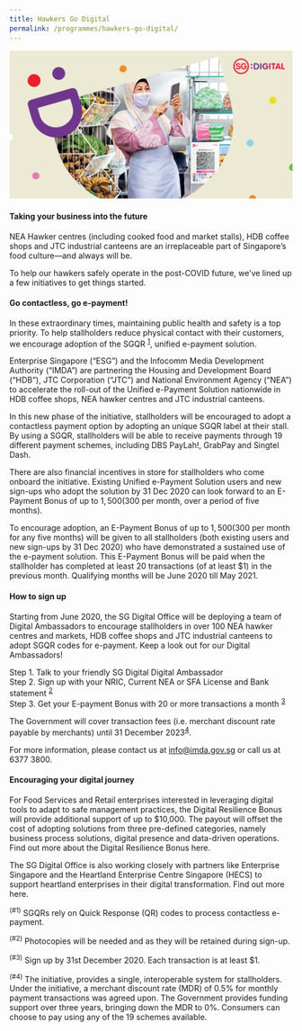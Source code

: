 ```yaml
---
title: Hawkers Go Digital
permalink: /programmes/hawkers-go-digital/
---
```


![image](/images/Hawkers_Banner-2100x1100.jpg)

#### Taking your business into the future
NEA Hawker centres (including cooked food and market stalls), HDB coffee shops and JTC industrial canteens are an irreplaceable part of Singapore’s food culture—and always will be. 

To help our hawkers safely operate in the post-COVID future, we’ve lined up a few initiatives to get things started. 

#### Go contactless, go e-payment!
In these extraordinary times, maintaining public health and safety is a top priority. To help stallholders reduce physical contact with their customers, we encourage adoption of the SGQR <sup>[1](#1)</sup>, unified e-payment solution.

Enterprise Singapore (“ESG”) and the Infocomm Media Development Authority (“IMDA”) are partnering the Housing and Development Board (“HDB”), JTC Corporation (“JTC”) and National Environment Agency (“NEA”) to accelerate the roll-out of the Unified e-Payment Solution nationwide in HDB coffee shops, NEA hawker centres and JTC industrial canteens.

In this new phase of the initiative, stallholders will be encouraged to adopt a contactless payment option by adopting an unique SGQR label at their stall. By using a SGQR, stallholders will be able to receive payments through 19 different payment schemes, including DBS PayLah!, GrabPay and Singtel Dash.

There are also financial incentives in store for stallholders who come onboard the initiative. Existing Unified e-Payment Solution users and new sign-ups who adopt the solution by 31 Dec 2020 can look forward to an E-Payment Bonus of up to $1,500 ($300 per month, over a period of five months).

To encourage adoption, an E-Payment Bonus of up to $1,500 ($300 per month for any five months) will be given to all stallholders (both existing users and new sign-ups by 31 Dec 2020) who have demonstrated a sustained use of the e-payment solution.
This E-Payment Bonus will be paid when the stallholder has completed at least 20 transactions (of at least $1) in the previous month. Qualifying months will be June 2020 till May 2021.

#### How to sign up
Starting from June 2020, the SG Digital Office will be deploying a team of Digital Ambassadors to encourage stallholders in over 100 NEA hawker centres and markets, HDB coffee shops and JTC industrial canteens to adopt SGQR codes for e-payment. Keep a look out for our Digital Ambassadors!

Step 1. Talk to your friendly SG Digital Digital Ambassador <br>
Step 2. Sign up with your NRIC, Current NEA or SFA License and Bank statement <sup>[2](#2)</sup> <br>
Step 3. Get your E-payment Bonus with 20 or more transactions a month <sup>[3](#3)</sup> <br>

The Government will cover transaction fees (i.e. merchant discount rate payable by merchants) until 31 December 2023<sup>[4](#4)</sup>.

For more information, please contact us at info@imda.gov.sg or call us at 6377 3800. 

#### Encouraging your digital journey
For Food Services and Retail enterprises interested in leveraging digital tools to adapt to safe management practices, the Digital Resilience Bonus will provide additional support of up to $10,000. The payout will offset the cost of adopting solutions from three pre-defined categories, namely business process solutions, digital presence and data-driven operations. Find out more about the Digital Resilience Bonus here. 

The SG Digital Office is also working closely with partners like Enterprise Singapore and the Heartland Enterprise Centre Singapore (HECS) to support heartland enterprises in their digital transformation. Find out more here. 

 
<sup>(#1)</sup> SGQRs rely on Quick Response (QR) codes to process contactless e-payment.

<sup>(#2)</sup> Photocopies will be needed and as they will be retained during sign-up.

<sup>(#3)</sup> Sign up by 31st December 2020. Each transaction is at least $1.

<sup>(#4)</sup> The initiative, provides a single, interoperable system for stallholders. Under the initiative, a merchant discount rate (MDR) of 0.5% for monthly payment transactions was agreed upon. The Government provides funding support over three years, bringing down the MDR to 0%. Consumers can choose to pay using any of the 19 schemes available. 
